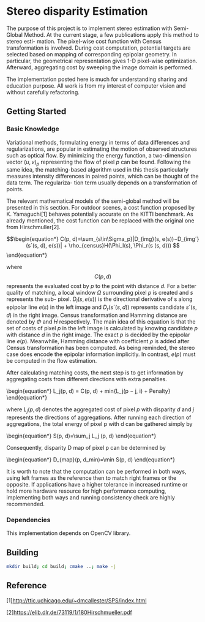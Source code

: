 
# Stereo disparity Estimation
The purpose of this project is to implement stereo estimation with
Semi-Global Method. At the current stage, a few publications apply this method to stereo esti-
mation. The pixel-wise cost function with Census transformation
is involved. During cost computation, potential targets are selected based
on mapping of corresponding epipolar geometry. In particular, the geometrical representation
gives 1-D pixel-wise optimization. Afterward, aggregating cost by sweeping
the image domain is performed. 

The implementation posted here is much for understanding sharing and education purpose. 
All work is from my interest of computer vision and without carefully refactoring.

## Getting Started

### Basic Knowledge
Variational methods, formulating energy in terms of data differences and regularizations, are
popular in estimating the motion of observed structures such as optical flow. By minimizing the
energy function, a two-dimension vector $(u,v)_p$ representing the flow of pixel $p$ can be found.
Following the same idea, the matching-based algorithm used in this thesis particularly measures
intensity differences in paired points, which can be thought of the data term. The regulariza-
tion term usually depends on a transformation of points.

The relevant mathematical models of the semi-global method will be presented in this section.
For outdoor scenes, a cost function proposed by K. Yamaguchi[1] behaves potentially accurate
on the KITTI benchmark. As already mentioned, the cost function can be replaced with the
original one from Hirschmuller[2].

$$\begin{equation*}
C(p, d)=\sum_{s\in\Sigma_p}|D_{img}(s, e(s))−D_{img´}(s´(s, d), e(s))| + \rho_{census}H(\Phi_l(s), \Phi_r(s (s, d)))
$$\end{equation*}

where $$C(p, d)$$ represents the evaluated cost by $p$ to the point with distance $d$. For a better
quality of matching, a local window $Ω$ surrounding pixel $p$ is created and $s$ represents the sub-
pixel. $D_l(s, e(s))$ is the directional derivative of s along epipolar line $e(s)$ in the left image
and $D_r(s{´}(s, d))$ represents candidate $s{´}(s, d)$ in the right image. Census transformation and
Hamming distance are denoted by $\Phi$ and $H$ respectively. The main idea of this equation is that the set of costs of pixel $p$ in the left image is calculated by knowing candidate $p$ with distance $d$ in the right image. The exact $p$ is decided by the epipolar line $e(p)$. Meanwhile, Hamming distance with coefficient $ρ$ is added after Census transformation has been computed. As being reminded, the stereo case does encode the epipolar information implicitly. In contrast, $e(p)$ must be computed in the flow estimation.

After calculating matching costs, the next step is to get information by aggregating costs from
different directions with extra penalties.

\begin{equation*}
L_j(p, d) = C(p, d) + min\{L_j(p − j, i) + Penalty\}
\end{equation*}

where $L_j(p, d)$ denotes the aggregated cost of pixel $p$ with disparity $d$ and $j$ represents the
directions of aggregations.
After running each direction of aggregations, the total energy of pixel p with d can be gathered
simply by

\begin{equation*}
S(p, d)=\sum_j L_j (p, d)
\end{equation*}

Consequently, disparity D map of pixel p can be determined by

\begin{equation*}
D_{map}(p, d_min)=\min S(p, d)
\end{equation*}

It is worth to note that the computation can be performed in both ways, using left frames as the reference
then to match right frames or the opposite. If applications have a higher tolerance in increased
runtime or hold more hardware resource for high performance computing, implementing both
ways and running consistency check are highly recommended. 


### Dependencies
This implementation depends on OpenCV library.

## Building
```sh
mkdir build; cd build; cmake ..; make -j
```

## Reference
[1]http://ttic.uchicago.edu/~dmcallester/SPS/index.html

[2]https://elib.dlr.de/73119/1/180Hirschmueller.pdf
